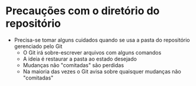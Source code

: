Precauções com o diretório do repositório
=========================================

- Precisa-se tomar alguns cuidados quando se usa a pasta do repositório
  gerenciado pelo Git
    - O Git irá sobre-escrever arquivos com alguns comandos
    - A ideia é restaurar a pasta ao estado desejado
    - Mudanças não "comitadas" são perdidas
    - Na maioria das vezes o Git avisa sobre quaisquer mudanças não "comitadas"
